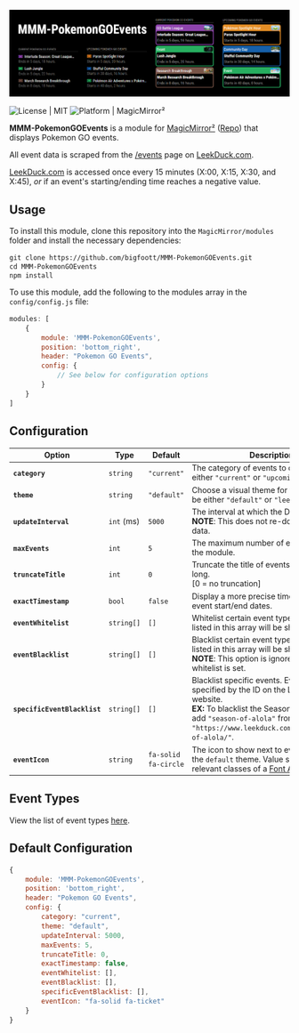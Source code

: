 ![Preview](https://github.com/bigfoott/MMM-PokemonGOEvents/blob/master/docs/preview.png?raw=true)

![License | MIT](https://badgen.net/badge/license/MIT/purple) ![Platform | MagicMirror²](https://badgen.net/badge/platform/MagicMirror%C2%B2/purple)

**MMM-PokemonGOEvents** is a module for [MagicMirror²](https://magicmirror.builders/) ([Repo](https://github.com/MichMich/MagicMirror)) that displays Pokemon GO events.

All event data is scraped from the [/events](https://www.leekduck.com/events/) page on [LeekDuck.com](https://www.leekduck.com/).

[LeekDuck.com](https://www.leekduck.com/) is accessed once every 15 minutes (X:00, X:15, X:30, and X:45), *or* if an event's starting/ending time reaches a negative value.

## Usage

To install this module, clone this repository into the `MagicMirror/modules` folder and install the necessary dependencies:
```
git clone https://github.com/bigfoott/MMM-PokemonGOEvents.git
cd MMM-PokemonGOEvents
npm install
```

To use this module, add the following to the modules array in the `config/config.js` file:
```js
modules: [
    {
        module: 'MMM-PokemonGOEvents',
        position: 'bottom_right',
        header: "Pokemon GO Events",
        config: {
            // See below for configuration options
        }
    }
]
```

## Configuration

| Option                           | Type       | Default              | Description
|--------------------------------- |----------- |--------------------- |----------- 
| **`category`**                   | `string`   | `"current"`          | The category of events to display. Can be either `"current"` or `"upcoming"`.
| **`theme`**                      | `string`   | `"default"`          | Choose a visual theme for the module. Can be either `"default"` or `"leekduck"`.
| **`updateInterval`**             | `int` (ms) | `5000`               | The interval at which the DOM is updated.<br/>**NOTE**: This does not re-download event data.
| **`maxEvents`**                  | `int`      | `5`                  | The maximum number of events to show in the module.
| **`truncateTitle`**              | `int`      | `0`                  | Truncate the title of events if they're too long.<br/>[0 = no truncation]
| **`exactTimestamp`**             | `bool`     | `false`              | Display a more precise timestamp for the event start/end dates.
| **`eventWhitelist`**             | `string[]` | `[]`                 | Whitelist certain event types. Only types listed in this array will be shown.
| **`eventBlacklist`**             | `string[]` | `[]`                 | Blacklist certain event types. All types not listed in this array will be shown.<br/>**NOTE**: This option is ignored if the a whitelist is set.
| **`specificEventBlacklist`**     | `string[]` | `[]`                 | Blacklist specific events. Events are specified by the ID on the Leek Duck website.<br/>**EX:** To blacklist the Season of Alola event, add `"season-of-alola"` from the event's url `"https://www.leekduck.com/events/season-of-alola/"`.
| **`eventIcon`**                  | `string`   | `fa-solid fa-circle` | The icon to show next to event titles using the `default` theme. Value should be the relevant classes of a [Font Awesome](https://fontawesome.com/) icon.

## Event Types

View the list of event types [here](https://github.com/bigfoott/MMM-PokemonGOEvents/tree/master/docs/EVENTS.md).

## Default Configuration

```js
{
    module: 'MMM-PokemonGOEvents',
    position: 'bottom_right',
    header: "Pokemon GO Events",
    config: {
        category: "current",
        theme: "default",
        updateInterval: 5000,
        maxEvents: 5,
        truncateTitle: 0,
        exactTimestamp: false,
        eventWhitelist: [],
        eventBlacklist: [],
        specificEventBlacklist: [],
        eventIcon: "fa-solid fa-ticket"
    }
}
```